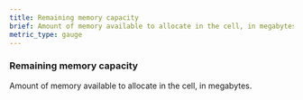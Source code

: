 ```yaml
---
title: Remaining memory capacity
brief: Amount of memory available to allocate in the cell, in megabytes
metric_type: gauge
---
```


### Remaining memory capacity

Amount of memory available to allocate in the cell, in megabytes.
